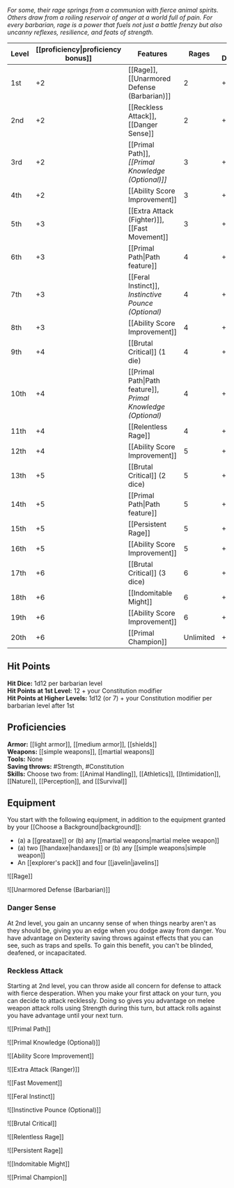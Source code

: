 _For some, their rage springs from a communion with fierce animal spirits. Others draw from a roiling reservoir of anger at a world full of pain. For every barbarian, rage is a power that fuels not just a battle frenzy but also uncanny reflexes, resilience, and feats of strength._

| Level | [[proficiency\|proficiency bonus]] | Features                                                     | Rages     | Rage Damage |
| ----- | ---------------------------------- | ------------------------------------------------------------ | --------- | ----------- |
| 1st   | +2                                 | [[Rage]], [[Unarmored Defense (Barbarian)]]                  | 2         | +2          |
| 2nd   | +2                                 | [[Reckless Attack]], [[Danger Sense]]                        | 2         | +2          |
| 3rd   | +2                                 | [[Primal Path]], _[[Primal Knowledge (Optional)]]_           | 3         | +2          |
| 4th   | +2                                 | [[Ability Score Improvement]]                                | 3         | +2          |
| 5th   | +3                                 | [[Extra Attack (Fighter)]], [[Fast Movement]]                | 3         | +2          |
| 6th   | +3                                 | [[Primal Path\|Path feature]]                                | 4         | +2          |
| 7th   | +3                                 | [[Feral Instinct]], _Instinctive Pounce (Optional)_          | 4         | +2          |
| 8th   | +3                                 | [[Ability Score Improvement]]                                | 4         | +2          |
| 9th   | +4                                 | [[Brutal Critical]] (1 die)                                  | 4         | +3          |
| 10th  | +4                                 | [[Primal Path\|Path feature]], _Primal Knowledge (Optional)_ | 4         | +3          |
| 11th  | +4                                 | [[Relentless Rage]]                                          | 4         | +3          |
| 12th  | +4                                 | [[Ability Score Improvement]]                                | 5         | +3          |
| 13th  | +5                                 | [[Brutal Critical]] (2 dice)                                 | 5         | +3          |
| 14th  | +5                                 | [[Primal Path\|Path feature]]                                | 5         | +3          |
| 15th  | +5                                 | [[Persistent Rage]]                                          | 5         | +3          |
| 16th  | +5                                 | [[Ability Score Improvement]]                                | 5         | +4          |
| 17th  | +6                                 | [[Brutal Critical]] (3 dice)                                 | 6         | +4          |
| 18th  | +6                                 | [[Indomitable Might]]                                        | 6         | +4          |
| 19th  | +6                                 | [[Ability Score Improvement]]                                | 6         | +4          |
| 20th  | +6                                 | [[Primal Champion]]                                          | Unlimited | +4          |
## Hit Points
**Hit Dice:** 1d12 per barbarian level  
**Hit Points at 1st Level:** 12 + your Constitution modifier  
**Hit Points at Higher Levels:** 1d12 (or 7) + your Constitution modifier per barbarian level after 1st

## Proficiencies
**Armor:** [[light armor]], [[medium armor]], [[shields]]  
**Weapons:** [[simple weapons]], [[martial weapons]]  
**Tools:** None  
**Saving throws:** #Strength, #Constitution  
**Skills:** Choose two from: [[Animal Handling]], [[Athletics]], [[Intimidation]], [[Nature]], [[Perception]], and [[Survival]]

## Equipment
You start with the following equipment, in addition to the equipment granted by your [[Choose a Background|background]]:
- (a) a [[greataxe]] or (b) any [[martial weapons|martial melee weapon]]
- (a) two [[handaxe|handaxes]] or (b) any [[simple weapons|simple weapon]]
- An [[explorer's pack]] and four [[javelin|javelins]]

![[Rage]]

![[Unarmored Defense (Barbarian)]]

### Danger Sense

At 2nd level, you gain an uncanny sense of when things nearby aren't as they should be, giving you an edge when you dodge away from danger. You have advantage on Dexterity saving throws against effects that you can see, such as traps and spells. To gain this benefit, you can't be blinded, deafened, or incapacitated.

### Reckless Attack

Starting at 2nd level, you can throw aside all concern for defense to attack with fierce desperation. When you make your first attack on your turn, you can decide to attack recklessly. Doing so gives you advantage on melee weapon attack rolls using Strength during this turn, but attack rolls against you have advantage until your next turn.

![[Primal Path]]

![[Primal Knowledge (Optional)]]

![[Ability Score Improvement]]

![[Extra Attack (Ranger)]]

![[Fast Movement]]

![[Feral Instinct]]


![[Instinctive Pounce (Optional)]]

![[Brutal Critical]]


![[Relentless Rage]]

![[Persistent Rage]]

![[Indomitable Might]]

![[Primal Champion]]